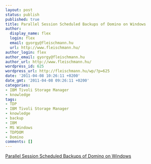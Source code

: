 ```yaml
---
layout: post
status: publish
published: true
title: Parallel Session Scheduled Backups of Domino on Windows
author:
  display_name: flex
  login: flex
  email: gyorgy@fleischmann.hu
  url: http://www.fleischmann.hu/
author_login: flex
author_email: gyorgy@fleischmann.hu
author_url: http://www.fleischmann.hu/
wordpress_id: 625
wordpress_url: http://fleischmann.hu/wp/?p=625
date: '2011-04-08 10:26:11 +0200'
date_gmt: '2011-04-08 09:26:11 +0200'
categories:
- IBM Tivoli Storage Manager
- knowledge
tags:
- TDP
- IBM Tivoli Storage Manager
- knowledge
- backup
- IBM
- MS Windows
- TDPDOM
- Domino
comments: []
---
```

<p><a href="http://www-01.ibm.com/support/docview.wss?uid=swg21194688">Parallel Session Scheduled Backups of Domino on Windows</a></p>
